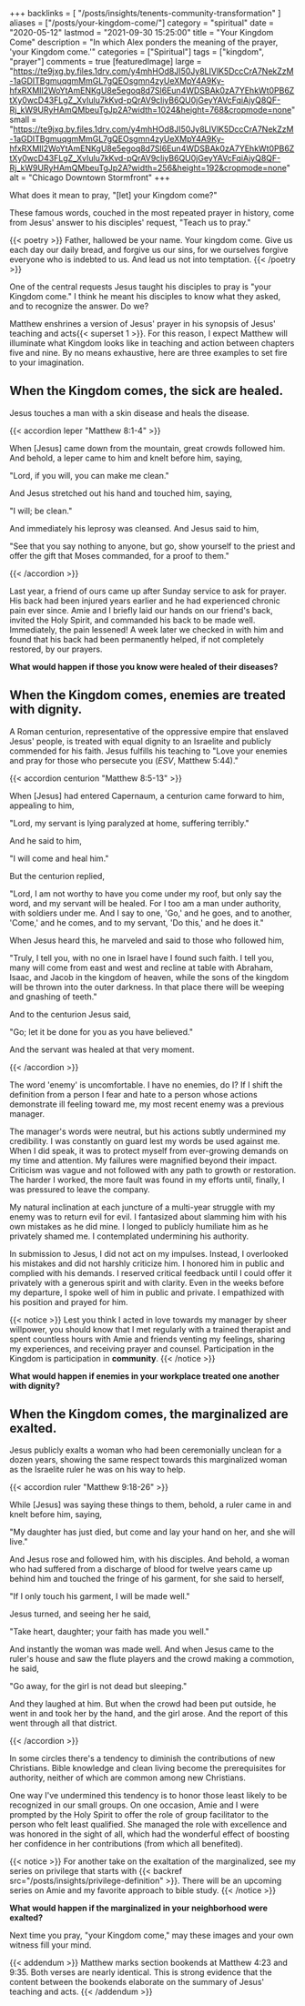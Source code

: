 +++
backlinks = [
  "/posts/insights/tenents-community-transformation"
]
aliases = ["/posts/your-kingdom-come/"]
category = "spiritual"
date = "2020-05-12"
lastmod = "2021-09-30 15:25:00"
title = "Your Kingdom Come"
description = "In which Alex ponders the meaning of the prayer, 'your Kingdom come.'"
categories = ["Spiritual"]
tags = ["kingdom", "prayer"]
comments = true
[featuredImage]
  large = "https://te9jxg.by.files.1drv.com/y4mhHOd8JI50Jy8LIVlK5DccCrA7NekZzM-1aGDITBgmuqgmMmGL7gQEOsgmn4zyUeXMpY4A9Ky-hfxRXMIl2WoYtAmENKgU8e5egoq8d7Sl6Eun4WDSBAk0zA7YEhkWt0PB6ZtXy0wcD43FLgZ_XvIulu7kKvd-pQrAV9cliyB6QU0jGeyYAVcFqiAjyQ8QF-Rj_kW9URyHAmQMbeuTgJp2A?width=1024&height=768&cropmode=none"
  small = "https://te9jxg.by.files.1drv.com/y4mhHOd8JI50Jy8LIVlK5DccCrA7NekZzM-1aGDITBgmuqgmMmGL7gQEOsgmn4zyUeXMpY4A9Ky-hfxRXMIl2WoYtAmENKgU8e5egoq8d7Sl6Eun4WDSBAk0zA7YEhkWt0PB6ZtXy0wcD43FLgZ_XvIulu7kKvd-pQrAV9cliyB6QU0jGeyYAVcFqiAjyQ8QF-Rj_kW9URyHAmQMbeuTgJp2A?width=256&height=192&cropmode=none"
  alt   = "Chicago Downtown Stormfront"
+++

What does it mean to pray, "[let] your Kingdom come?"

These famous words, couched in the most repeated prayer in history, come from Jesus' answer to his disciples' request, "Teach us to pray."

{{< poetry >}}
Father, hallowed be your name.
Your kingdom come.
Give us each day our daily bread,
and forgive us our sins, for we ourselves forgive everyone who is indebted to us.
And lead us not into temptation.
{{< /poetry >}}

One of the central requests Jesus taught his disciples to pray is "your Kingdom come." I think he meant his disciples to know what they asked, and to recognize the answer. Do we?

Matthew enshrines a version of Jesus' prayer in his synopsis of Jesus' teaching and acts{{< superset 1 >}}. For this reason, I expect Matthew will illuminate what Kingdom looks like in teaching and action between chapters five and nine. By no means exhaustive, here are three examples to set fire to your imagination.

## When the Kingdom comes, the sick are healed.

Jesus touches a man with a skin disease and heals the disease.

{{< accordion leper "Matthew 8:1-4" >}}

<p>When [Jesus] came down from the mountain, great crowds followed him. And behold, a leper came to him and knelt before him, saying,
<p>"Lord, if you will, you can make me clean."</p>
<p>And Jesus stretched out his hand and touched him, saying,</p>
<p>"I will; be clean."</p>
<p>And immediately his leprosy was cleansed. And Jesus said to him,</p>
<p>"See that you say nothing to anyone, but go, show yourself to the priest and offer the gift that Moses commanded, for a proof to them."</p>

{{< /accordion >}}

Last year, a friend of ours came up after Sunday service to ask for prayer. His back had been injured years earlier and he had experienced chronic pain ever since. Amie and I briefly laid our hands on our friend's back, invited the Holy Spirit, and commanded his back to be made well. Immediately, the pain lessened! A week later we checked in with him and found that his back had been permanently helped, if not completely restored, by our prayers.

**What would happen if those you know were healed of their diseases?**

## When the Kingdom comes, enemies are treated with dignity.

A Roman centurion, representative of the oppressive empire that enslaved Jesus' people, is treated with equal dignity to an Israelite and publicly commended for his faith. Jesus fulfills his teaching to "Love your enemies and pray for those who persecute you (_ESV_, Matthew 5:44)."

{{< accordion centurion "Matthew 8:5-13" >}}

<p>When [Jesus] had entered Capernaum, a centurion came forward to him, appealing to him,</p>
<p>"Lord, my servant is lying paralyzed at home, suffering terribly."</p>
<p>And he said to him,</p>
<p>"I will come and heal him."</p>
<p>But the centurion replied,</p>
<p>"Lord, I am not worthy to have you come under my roof, but only say the word, and my servant will be healed. For I too am a man under authority, with soldiers under me. And I say to one, 'Go,' and he goes, and to another, 'Come,' and he comes, and to my servant, 'Do this,' and he does it."</p>
<p>When Jesus heard this, he marveled and said to those who followed him,</p>
<p>"Truly, I tell you, with no one in Israel have I found such faith. I tell you, many will come from east and west and recline at table with Abraham, Isaac, and Jacob in the kingdom of heaven, while the sons of the kingdom will be thrown into the outer darkness. In that place there will be weeping and gnashing of teeth."</p>
<p>And to the centurion Jesus said,</p>
<p>"Go; let it be done for you as you have believed."</p>
<p>And the servant was healed at that very moment.</p>

{{< /accordion >}}

The word 'enemy' is uncomfortable. I have no enemies, do I? If I shift the definition from a person I fear and hate to a person whose actions demonstrate ill feeling toward me, my most recent enemy was a previous manager.

The manager's words were neutral, but his actions subtly undermined my credibility. I was constantly on guard lest my words be used against me. When I did speak, it was to protect myself from ever-growing demands on my time and attention. My failures were magnified beyond their impact. Criticism was vague and not followed with any path to growth or restoration. The harder I worked, the more fault was found in my efforts until, finally, I was pressured to leave the company.

My natural inclination at each juncture of a multi-year struggle with my enemy was to return evil for evil. I fantasized about slamming him with his own mistakes as he did mine. I longed to publicly humiliate him as he privately shamed me. I contemplated undermining his authority.

In submission to Jesus, I did not act on my impulses. Instead, I overlooked his mistakes and did not harshly criticize him. I honored him in public and complied with his demands. I reserved critical feedback until I could offer it privately with a generous spirit and with clarity. Even in the weeks before my departure, I spoke well of him in public and private. I empathized with his position and prayed for him.

{{< notice >}}
Lest you think I acted in love towards my manager by sheer willpower, you should know that I met regularly with a trained therapist and spent countless hours with Amie and friends venting my feelings, sharing my experiences, and receiving prayer and counsel. Participation in the Kingdom is participation in <b>community</b>.
{{< /notice >}}

**What would happen if enemies in your workplace treated one another with dignity?**

## When the Kingdom comes, the marginalized are exalted.

Jesus publicly exalts a woman who had been ceremonially unclean for a dozen years, showing the same respect towards this marginalized woman as the Israelite ruler he was on his way to help.

{{< accordion ruler "Matthew 9:18-26" >}}

<p>While [Jesus] was saying these things to them, behold, a ruler came in and knelt before him, saying,</p>
<p>"My daughter has just died, but come and lay your hand on her, and she will live."</p>
<p>And Jesus rose and followed him, with his disciples. And behold, a woman who had suffered from a discharge of blood for twelve years came up behind him and touched the fringe of his garment, for she said to herself,</p>
<p>"If I only touch his garment, I will be made well."</p>
<p>Jesus turned, and seeing her he said,</p>
<p>"Take heart, daughter; your faith has made you well."</p>
<p>And instantly the woman was made well. And when Jesus came to the ruler's house and saw the flute players and the crowd making a commotion, he said,</p>
<p>"Go away, for the girl is not dead but sleeping."</p>
<p>And they laughed at him. But when the crowd had been put outside, he went in and took her by the hand, and the girl arose. And the report of this went through all that district.</p>

{{< /accordion >}}

In some circles there's a tendency to diminish the contributions of new Christians. Bible knowledge and clean living become the prerequisites for authority, neither of which are common among new Christians.

One way I've undermined this tendency is to honor those least likely to be recognized in our small groups. On one occasion, Amie and I were prompted by the Holy Spirit to offer the role of group facilitator to the person who felt least qualified. She managed the role with excellence and was honored in the sight of all, which had the wonderful effect of boosting her confidence in her contributions (from which all benefited).

{{< notice >}}
For another take on the exaltation of the marginalized, see my series on privilege that starts with {{< backref src="/posts/insights/privilege-definition" >}}. There will be an upcoming series on Amie and my favorite approach to bible study.
{{< /notice >}}

**What would happen if the marginalized in your neighborhood were exalted?**

Next time you pray, "your Kingdom come," may these images and your own witness fill your mind.

{{< addendum >}}
Matthew marks section bookends at Matthew 4:23 and 9:35. Both verses are nearly identical. This is strong evidence that the content between the bookends elaborate on the summary of Jesus' teaching and acts.
{{< /addendum >}}
